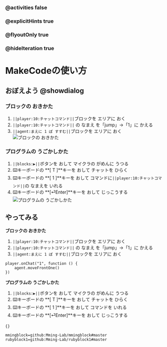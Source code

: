 ### @activities false
### @explicitHints true
### @flyoutOnly true 
### @hideIteration true

# MakeCodeの使い方

<!-- ====================== -->
##  おぼえよう @showdialog
### ブロックの おきかた
1. ``||player:10:チャットコマンド||``ブロックを エリアに おく
1. ``||player:10:チャットコマンド||`` の なまえ を「jump」->「1」に かえる
1. ``||agent:まえに 1 ぽ すすむ||``ブロックを エリアに おく
![ブロックの おきかた](https://yutari-club.github.io/mctuto/firststeps01/01-01.gif)

### プログラムの うごかしかた
1. ``||blocks:▶||``ボタンを おして マイクラの がめんに うつる
1. ⌨️キーボードの **[ T ]**キーを おして チャットを ひらく
1. ⌨️キーボードの **[ 1 ]**キーを おして コマンドに``||player:10:チャットコマンド||``の なまえを いれる
1. ⌨️キーボードの **[⏎Enter]**キーを おして じっこうする
![プログラムの うごかしかた](https://yutari-club.github.io/mctuto/firststeps01/01-02.gif)

<!-- ====================== -->
##  やってみる
**ブロックの おきかた**
1. ``||player:10:チャットコマンド||``ブロックを エリアに おく
1. ``||player:10:チャットコマンド||`` の なまえ を「jump」->「1」に かえる
1. ``||agent:まえに 1 ぽ すすむ||``ブロックを エリアに おく

```blocks
player.onChat("1", function () {
    agent.moveFrontOne()
})
```
**プログラムの うごかしかた**
1. ``||blocks:▶||``ボタンを おして マイクラの がめんに うつる
1. ⌨️キーボードの **[ T ]**キーを おして チャットを ひらく
1. ⌨️キーボードの **[ 1 ]**キーを おして コマンドを いれる
1. ⌨️キーボードの **[⏎Enter]**キーを おして じっこうする

<!-- 最初から表示するブロック -->
```template
{}
```

<!-- カスタムブロックの宣言 -->
```package
mmingblock=github:Mming-Lab/mmingblock#master
rubyblock1=github:Mming-Lab/rubyblock1#master
```
